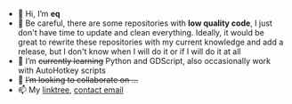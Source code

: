 - 👋 Hi, I’m **eq**
- 👀 Be careful, there are some repositories with **low quality code**, I just don't have time to update and clean everything. Ideally, it would be great to rewrite these repositories with my current knowledge and add a release, but I don't know when I will do it or if I will do it at all
- 🌱 I’m ~~currently learning~~ Python and GDScript, also occasionally work with AutoHotkey scripts
- 💞️ ~~I’m looking to collaborate on ...~~
- 📫 My [linktree](https://linktr.ee/eqoffical), [contact email](mailto:redko.writeme@skiff.com)
